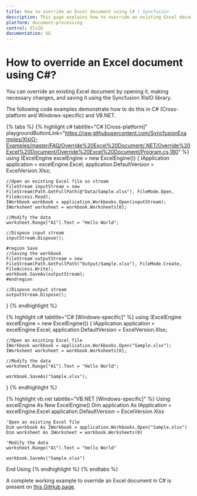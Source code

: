 ```yaml
---
title: How to override an Excel document using C# | Syncfusion
description: This page explains how to override an existing Excel document using Syncfusion .NET Excel library (XlsIO).
platform: document-processing
control: XlsIO
documentation: UG
---
```


# How to override an Excel document using C#?

You can override an existing Excel document by opening it, making necessary changes, and saving it using the Syncfusion XlsIO library.

The following code examples demonstrate how to do this in C# (Cross-platform and Windows-specific) and VB.NET.

{% tabs %} 
{% highlight c# tabtitle="C# [Cross-platform]" playgroundButtonLink="https://raw.githubusercontent.com/SyncfusionExamples/XlsIO-Examples/master/FAQ/Override%20Excel%20Document/.NET/Override%20Excel%20Document/Override%20Excel%20Document/Program.cs,180" %}
using (ExcelEngine excelEngine = new ExcelEngine())
{
    IApplication application = excelEngine.Excel;
    application.DefaultVersion = ExcelVersion.Xlsx;

    //Open an existing Excel file as stream
    FileStream inputStream = new FileStream(Path.GetFullPath(@"Data/Sample.xlsx"), FileMode.Open, FileAccess.Read);
    IWorkbook workbook = application.Workbooks.Open(inputStream);
    IWorksheet worksheet = workbook.Worksheets[0];

    //Modify the data
    worksheet.Range["A1"].Text = "Hello World";

    //Dispose input stream
    inputStream.Dispose();

    #region Save
    //Saving the workbook
    FileStream outputStream = new FileStream(Path.GetFullPath("Output/Sample.xlsx"), FileMode.Create, FileAccess.Write);
    workbook.SaveAs(outputStream);
    #endregion

    //Dispose output stream
    outputStream.Dispose();
}
{% endhighlight %}

{% highlight c# tabtitle="C# [Windows-specific]" %} 
using (ExcelEngine excelEngine = new ExcelEngine())
{
    IApplication application = excelEngine.Excel;
    application.DefaultVersion = ExcelVersion.Xlsx;

    //Open an existing Excel file
    IWorkbook workbook = application.Workbooks.Open("Sample.xlsx");
    IWorksheet worksheet = workbook.Worksheets[0];

    //Modify the data
    worksheet.Range["A1"].Text = "Hello World";

    workbook.SaveAs("Sample.xlsx");
}
{% endhighlight %}

{% highlight vb.net tabtitle="VB.NET [Windows-specific]" %}
Using excelEngine As New ExcelEngine()
    Dim application As IApplication = excelEngine.Excel
    application.DefaultVersion = ExcelVersion.Xlsx

    'Open an existing Excel file
    Dim workbook As IWorkbook = application.Workbooks.Open("Sample.xlsx")
    Dim worksheet As IWorksheet = workbook.Worksheets(0)

    'Modify the data
    worksheet.Range("A1").Text = "Hello World"

    workbook.SaveAs("Sample.xlsx")
End Using
{% endhighlight %}
{% endtabs %}

A complete working example to override an Excel document in C# is present on [this GitHub page](https://github.com/SyncfusionExamples/XlsIO-Examples/tree/master/FAQ/Override%20Excel%20Document/.NET/Override%20Excel%20Document).   